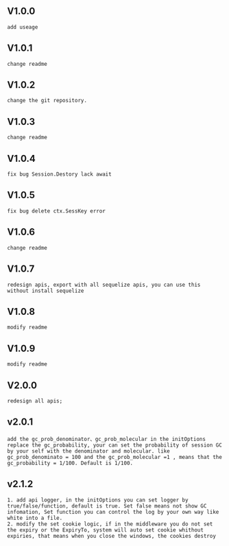 ## V1.0.0
    add useage
## V1.0.1 
    change readme 
## V1.0.2 
    change the git repository.
## V1.0.3 
    change readme 
## V1.0.4 
    fix bug Session.Destory lack await
## V1.0.5 
    fix bug delete ctx.SessKey error 
## V1.0.6 
    change readme 
## V1.0.7 
    redesign apis, export with all sequelize apis, you can use this without install sequelize
## V1.0.8
    modify readme
## V1.0.9
    modify readme
## V2.0.0
    redesign all apis;
## v2.0.1
    add the gc_prob_denominator、gc_prob_molecular in the initOptions replace the gc_probability, your can set the probability of session GC by your self with the denominator and molecular. like gc_prob_denominato = 100 and the gc_prob_molecular =1 , means that the gc_probability = 1/100. Default is 1/100. 
## v2.1.2
    1. add api logger, in the initOptions you can set logger by true/false/function, default is true. Set false means not show GC infomation, Set function you can control the log by your own way like white into a file.
    2. modify the set cookie logic, if in the middleware you do not set the expiry or the ExpiryTo, system will auto set cookie whithout expiries, that means when you close the windows, the cookies destroy   
